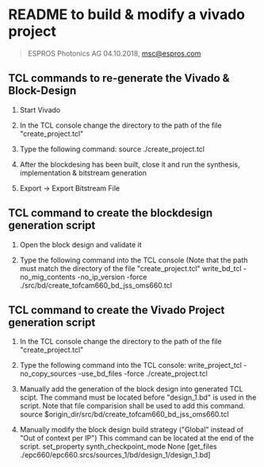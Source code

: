 # README to build & modify a vivado project
> ESPROS Photonics AG
> 04.10.2018, msc@espros.com


## TCL commands to re-generate the Vivado & Block-Design
1) Start Vivado

2) In the TCL console change the directory to the path of the file "create_project.tcl"

3) Type the following command:
    source ./create_project.tcl

4) After the blockdesing has been built, close it and run the synthesis, implementation & bitstream generation

5) Export -> Export Bitstream File 


## TCL command to create the blockdesign generation script
1) Open the block design and validate it

2) Type the following command into the TCL console (Note that the path must match the directory of the file "create_project.tcl"
    write_bd_tcl -no_mig_contents -no_ip_version -force ./src/bd/create_tofcam660_bd_jss_oms660.tcl

    
## TCL command to create the Vivado Project generation script
1) In the TCL console change the directory to the path of the file "create_project.tcl"

2) Type the following command into the TCL console:
    write_project_tcl -no_copy_sources -use_bd_files -force ./create_project.tcl

3) Manually add the generation of the block design into generated TCL scipt. 
   The command must be located before "design_1.bd" is used in the script.
   Note that file comparision shall be used to add this command.
    source $origin_dir/src/bd/create_tofcam660_bd_jss_oms660.tcl
    
4) Manually modify the block design build strategy ("Global" instead of "Out of context per IP")
   This command can be located at the end of the script.
    set_property synth_checkpoint_mode None [get_files  ./epc660/epc660.srcs/sources_1/bd/design_1/design_1.bd]
    
